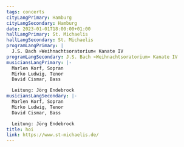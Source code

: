 ```yaml
---
tags: concerts
cityLangPrimary: Hamburg
cityLangSecondary: Hamburg
date: 2023-01-01T18:00:00+01:00
hallLangPrimary: St. Michaelis
hallLangSecondary: St. Michaelis
programLangPrimary: |
  J.S. Bach »Weihnachtsoratorium« Kanate IV
programLangSecondary: J.S. Bach »Weihnachtsoratorium« Kanate IV
musiciansLangPrimary: |-
  Marlen Korf, Sopran
  Mirko Ludwig, Tenor
  David Cismar, Bass

  Leitung: Jörg Endebrock
musiciansLangSecondary: |-
  Marlen Korf, Sopran
  Mirko Ludwig, Tenor
  David Cismar, Bass

  Leitung: Jörg Endebrock
title: hoi
link: https://www.st-michaelis.de/
---
```

